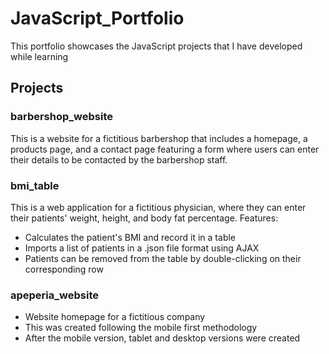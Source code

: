 # JavaScript_Portfolio
This portfolio showcases the JavaScript projects that I have developed while learning

## Projects
### barbershop_website
This is a website for a fictitious barbershop that includes a homepage, a products page, and a contact page featuring a form where users can enter their details to be contacted by the barbershop staff.

### bmi_table
This is a web application for a fictitious physician, where they can enter their patients' weight, height, and body fat percentage. 
Features:
- Calculates the patient's BMI and record it in a table
- Imports a list of patients in a .json file format using AJAX
- Patients can be removed from the table by double-clicking on their corresponding row

### apeperia_website
- Website homepage for a fictitious company
- This was created following the mobile first methodology
- After the mobile version, tablet and desktop versions were created 
